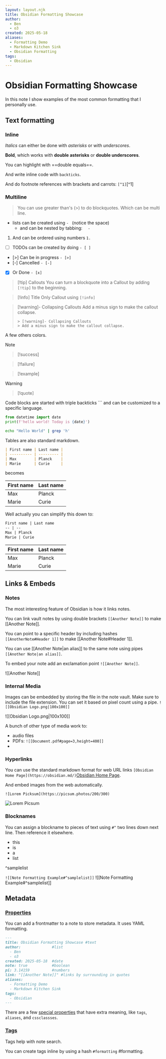 ```yaml
---
layout: layout.njk
title: Obsidian Formatting Showcase
author:
  - Ben
  - o3
created: 2025-05-18
aliases:
  - Formatting Demo
  - Markdown Kitchen Sink
  - Obsidian Formatting
tags:
  - Obsidian
---
```


# Obsidian Formatting Showcase  

In this note I show examples of the most common formatting that I personally use.

## Text formatting

### Inline

_Italics_ can either be done with *asterisks* or with _underscores_.

**Bold**, which works with **double asterisks** or __double underscores__.

You can highlight with ==double equals==.

And write inline code with `backticks`.

And do footnote references with brackets and carrots: `[^1]`[^1]


### Multiline

> You can use greater than's (>) to do blockquotes.
> Which can be multi line.

- lists can be created using `- ` (notice the space)
	- and can be nested by tabbing: `	- `
1. And can be ordered using numbers `1. `

- [ ] TODOs can be created by doing `- [ ]` 
- [>] Can be in progress `- [>]`
- [-] Cancelled `- [-]`
- [x] Or Done `- [x]`


> [!tip] Callouts
> You can turn a blockquote into a Callout by  adding  `[!tip]` to the beginning.
> 

> [!info] Title Only Callout using `[!info]`

> [!warning]- Collapsing Callouts
> Add a minus sign to make the callout collapse.
> ```
> > [!warning]- Collapsing Callouts
> > Add a minus sign to make the callout collapse.
> ```

A few others colors.

> [!note]

> [!success]

> [!failure]

> [!example]

> [!warning]

> [!quote]


Code blocks are started with triple backticks \`\`\` and can be customized to a specific language.

```python
from datetime import date
print(f'hello world! Today is {date}')
```

```bash
echo "Hello World" | grep 'h'
```

Tables are also standard markdown.

```markdown
| First name | Last name |
| ---------- | --------- |
| Max        | Planck    |
| Marie      | Curie     |
```

becomes

| First name | Last name |
| ---------- | --------- |
| Max        | Planck    |
| Marie      | Curie     |

Well actually you can simplify this down to:

```markdown
First name | Last name 
-- | -- 
Max | Planck 
Marie | Curie
```

First name | Last name 
-- | -- 
Max | Planck 
Marie | Curie



## Links & Embeds

### Notes

The most interesting feature of Obsidian is how it links notes.

You can link vault notes by using double brackets `[[Another Note]]` to make [[Another Note]].

You can point to a specific header by including hashes `[[AnotherNote#Header 1]]` to make [[Another Note#Header 1]].


You can use [[Another Note|an alias]] to the same note using pipes `[[Another Note|an alias]]`.


To embed your note add an exclamation point `![[Another Note]]`.

![[Another Note]]


### Internal Media

Images can be embedded by storing the file in the note vault. Make sure to include the file extension. You can set it based on pixel count using a pipe. `![[Obsidian Logo.png|100x100]]`


![[Obsidian Logo.png|100x100]]


A bunch of other type of media work to:
- audio files
- PDFs: `![[Document.pdf#page=3,height=400]]`
- 

### Hyperlinks

You can use the standard markdown format for web URL links `[Obsidian Home Page](https://obsidian.md/)`[Obsidian Home Page](https://obsidian.md/).

And embed images from the web automatically. 

`![Lorem Picksum](https://picsum.photos/200/300)`

![Lorem Picsum](https://picsum.photos/200/300)

### Blocknames

You can assign a blockname  to pieces of text using `#^` two lines down next line. Then reference it elsewhere.


- this
- is
- a
- list

^samplelist

`![[Note Formatting Example#^samplelist]]`
![[Note Formatting Example#^samplelist]]



## Metadata

### [Properties](https://help.obsidian.md/properties)

You can add a frontmatter to a note to store metadata. It uses YAML formatting.

```markdown
---
title: Obsidian Formatting Showcase #text
author:              #list
  - Ben
  - o3
created: 2025-05-18  #date
note: true           #boolean
pi: 3.14159          #numbers
link: "[[Another Note]]" #links by surrounding in quotes
aliases:
  - Formatting Demo
  - Markdown Kitchen Sink
tags:
  - Obsidian
---
```

There are a few [special properties](https://help.obsidian.md/properties#Default+properties) that have extra meaning, like `tags`, `aliases`, and `cssclassses`.

### [Tags](https://help.obsidian.md/tags)

Tags help with note search.

You can create tags inline by using a hash `#formatting` #formatting.
